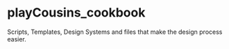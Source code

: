 # playCousins_cookbook
Scripts, Templates, Design Systems and files that make the design process easier.
